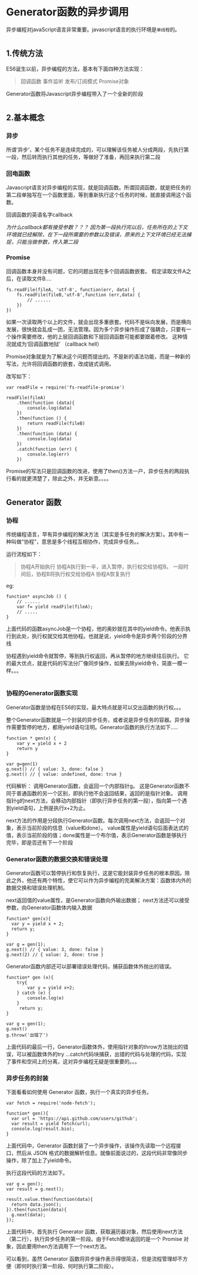 # Generator函数的异步调用

异步编程对javaScript语言非常重要。javascript语言的执行环境是`单线程`的。

#

## 1.传统方法
ES6诞生以前，异步编程的方法，基本有下面四种方法实现：

> 回调函数
> 事件监听
> 发布/订阅模式
> Promise对象

Generator函数将Javascript异步编程带入了一个全新的阶段

#

## 2.基本概念

### 异步
所谓‘异步’，某个任务不是连续完成的，可以理解该任务被人分成两段，先执行第一段，然后转而执行其他的任务，等做好了准备，再回来执行第二段

### 回电函数
Javascript语言对异步编程的实现，就是回调函数。所谓回调函数，就是把任务的第二段单独写在一个函数里面，等到重新执行这个任务的时候，就直接调用这个函数。

回调函数的英语名字callback

_为什么callback都有接受参数？？？_
_因为第一段执行完以后，任务所在的上下文环境就已经解除，在下一段所需要的参数以及错误，原来的上下文环境已经无法捕捉，只能当做参数，传入第二段_




### Promise
回调函数本身并没有问题，它的问题出现在多个回调函数嵌套。
假定读取文件A之后，在读取文件B....

```
fs.readFile(fileA, 'utf-8', function(err, data) {
    fs.readFile(fileB,'utf-8',function (err,data) {
        // ......
    })
})
```

如果一次读取两个以上的文件，就会出现多重嵌套。代码不是纵向发展，而是横向发展，很快就会乱成一团，无法管理。因为多个异步操作形成了强耦合，只要有一个操作需要修改，他的上层回调函数和下层回调函数可能都要跟着修改。     这种情况就成为‘回调函数地狱’ （callback hell）

Promise对象就是为了解决这个问题而提出的。不是新的语法功能，而是一种新的写法，允许将回调函数的嵌套，改成链式调用。

改写如下：
```
var readFile = require('fs-readfile-promise')

readFile(fileA)
    .then(function (data){
        console.log(data)
    })
    .then(function () {
        return readFile(fileB)
    })
    .then(function (data) {
        console.log(data)
    })
    .catch(function (err) {
        console.log(err)
    })

```
Promise的写法只是回调函数的改进，使用了then()方法一户，异步任务的两段执行看的就更清楚了，除此之外，并无新意。。。。


#


## Generator 函数

### 协程
传统编程语言，早有异步编程的解决方法（其实是多任务的解决方案）。其中有一种叫做“协程”，意思是多个线程互相协作，完成异步任务。。

运行流程如下：

> 协程A开始执行
> 协程A执行到一半，进入暂停，执行权交给协程B。
> 一段时间后，协程B将执行权交给协程A
> 协程A恢复执行


eg:

```
function* asyncJob () {
    // ......
    var f= yield readFile(fileA);
    // .....
}
```
上面代码的函数asyncJob是一个协程，他的奥妙就在其中的yield命令。他表示执行到此处，执行权就交给其他协程。也就是说，yield命令是异步两个阶段的分界线

协程遇到yield命令就暂停，等到执行权返回，再从暂停的地方继续往后执行。
它的最大优点，就是代码的写法分厂像同步操作，如果去除yield命令，简直一模一样。。。

#

### 协程的Generator函数实现
Generator函数是协程在ES6的实现，最大特点就是可以交出函数的执行权。。。

整个Generator函数就是一个封装的异步任务，或者说是异步任务的容器。异步操作需要暂停的地方，都用yield语句注明。Generator函数的执行方法如下.....

```
function * gen(x) {
    var y = yield x + 2
    return y
}

var g=gen(1)
g.next() // { value: 3, done: false }
g.next() // { value: undefined, done: true }
```
代码解析：
       调用Generator函数，会返回一个内部指针g。
这是Generator函数不同于普通函数的另一个区别，即执行他不会返回结果，返回的是指针对象。
调用指针g的next方法，会移动内部指针（即执行异步任务的第一段），指向第一个遇到yield语句，上例是执行x+2为止。

next方法的作用是分段执行Generator函数。每次调用next方法，会返回一个对象，表示当前阶段的信息（value和done）。
value属性是yield语句后面表达式的值，表示当前阶段的值；done属性是一个布尔值，表示Generator函数是够执行完毕，即是否还有下一个阶段

### Generator函数的数据交换和错误处理
Generator函数可以暂停执行和恢复执行，这是它能封装异步任务的根本原因。除此之外，他还有两个特性，使它可以作为异步编程的完美解决方案：函数体内外的数据交换和错误处理机制。

next返回值的value属性，是Generator函数向外输出数据；
next方法还可以接受参数，向Generator函数体内输入数据

```
function* gen(x){
  var y = yield x + 2;
  return y;
}

var g = gen(1);
g.next() // { value: 3, done: false }
g.next(2) // { value: 2, done: true }
```

Generator函数内部还可以部署错误处理代码，捕获函数体外抛出的错误。

```
function* gen (x){
    try{
        var y = yield x+2;
    } catch (e) {
        console.log(e)
    }
     return y;
}

var g = gen(1);
g.next()
g.throw('出错了')
```
上面代码的最后一行，Generator函数体外，使用指针对象的throw方法抛出的错误，可以被函数体外的try ...catch代码块捕获，出错的代码与处理的代码，实现了事件和空间上的分离，这对异步编程无疑是很重要的。。。

### 异步任务的封装
下面看看如何使用 Generator 函数，执行一个真实的异步任务。

```
var fetch = require('node-fetch');

function* gen(){
  var url = 'https://api.github.com/users/github';
  var result = yield fetch(url);
  console.log(result.bio);
}
```
上面代码中，Generator 函数封装了一个异步操作，该操作先读取一个远程接口，然后从 JSON 格式的数据解析信息。就像前面说过的，这段代码非常像同步操作，除了加上了yield命令。

执行这段代码的方法如下。

```
var g = gen();
var result = g.next();

result.value.then(function(data){
  return data.json();
}).then(function(data){
  g.next(data);
});
```
上面代码中，首先执行 Generator 函数，获取遍历器对象，然后使用next方法（第二行），执行异步任务的第一阶段。由于Fetch模块返回的是一个 Promise 对象，因此要用then方法调用下一个next方法。

可以看到，虽然 Generator 函数将异步操作表示得很简洁，但是流程管理却不方便（即何时执行第一阶段、何时执行第二阶段）。


#
